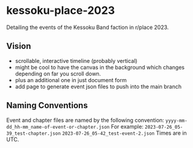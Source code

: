 # kessoku-place-2023
Detailing the events of the Kessoku Band faction in r/place 2023.


## Vision
- scrollable, interactive timeline (probably vertical)
- might be cool to have the canvas in the background which changes depending on far you scroll down.
- plus an additional one in just document form
- add page to generate event json files to push into the main branch

## Naming Conventions
Event and chapter files are named by the following convention:
```yyyy-mm-dd_hh-mm_name-of-event-or-chapter.json```
For example:
```2023-07-26_05-39_test-chapter.json```
```2023-07-26_05-42_test-event-2.json```
Times are in UTC.